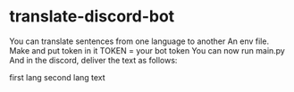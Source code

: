 # translate-discord-bot
You can translate sentences from one language to another
An env file. Make and put token in it
TOKEN = your bot token
You can now run main.py
And in the discord, deliver the text as follows:

first lang     second lang
text
